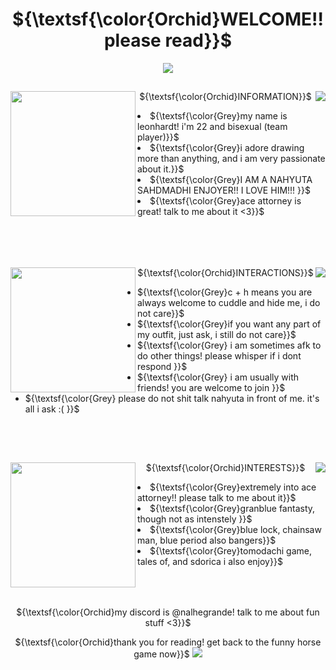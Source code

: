 ## <h1 align="center"> ${\textsf{\color{Orchid}WELCOME!! please read}}$  </h1>
<p align="center"></p>
<p align="center"></p>
<p align="center"> <img align="center" img src="https://64.media.tumblr.com/0a6c0ff59af5fad1deddf81a6831edf6/tumblr_inline_ov8n8eT4uR1v5emqg_400.gifv" /> </p>

## 
<p align="center"> ${\textsf{\color{Orchid}INFORMATION}}$
<img align="left" src="https://i.pinimg.com/736x/e6/41/f1/e641f1d881badd842d07c486b21d649a.jpg" width="200" height="200">
<img align="right" src="https://preview.redd.it/orchestra-hall-artworks-from-the-official-site-v0-u2axqv9mgnpb1.png?width=129&format=png&auto=webp&s=470f8f119505621bfcedaa7401b7dd0900ed4bd8">
<p align="center">
<li> ${\textsf{\color{Grey}my name is leonhardt! i'm 22 and bisexual (team player)}}$</li>
<li> ${\textsf{\color{Grey}i adore drawing more than anything, and i am very passionate about it.}}$</li>
<li>${\textsf{\color{Grey}I AM A NAHYUTA SAHDMADHI ENJOYER!! I LOVE HIM!!! }}$</li>
<li> ${\textsf{\color{Grey}ace attorney is great! talk to me about it <3}}$</li> 

<br clear="right"/>
<br clear="right"/>
<br clear="left"/>

## 
<p align="center"> ${\textsf{\color{Orchid}INTERACTIONS}}$
<img align="right" src="https://preview.redd.it/orchestra-hall-artworks-from-the-official-site-v0-vnunrebmgnpb1.png?width=104&format=png&auto=webp&s=6c24510012b00b8d7d758ac0934f674a9dd43d46">
<img align="left" src="https://static.wikia.nocookie.net/aceattorneytwitterrp/images/0/09/BOOMER%21%21%21.jpg/revision/latest?cb=20190606185536" width="200" height="200">
  
<ul>
<li> ${\textsf{\color{Grey}c + h means you are always welcome to cuddle and hide me, i do not care}}$</li>
<li> ${\textsf{\color{Grey}if you want any part of my outfit, just ask, i still do not care}}$</li>
<li>${\textsf{\color{Grey} i am sometimes afk to do other things! please whisper if i dont respond }}$</li>
<li> ${\textsf{\color{Grey} i am usually with friends! you are welcome to join }}$</li>
<li> ${\textsf{\color{Grey} please do not shit talk nahyuta in front of me. it's all i ask :( }}$</li>
</ul>
  <br clear="left"/>
  <br clear="right"/>
</p>

## 
<p align="center"> ${\textsf{\color{Orchid}INTERESTS}}$

<img align="left" src="https://preview.redd.it/wz7r3lm5x9p91.jpg?width=640&crop=smart&auto=webp&s=2883bc788974106cb219ad470b072cd338a23d52" width="200" height="200">
<img align="right" src="https://preview.redd.it/orchestra-hall-artworks-from-the-official-site-v0-rmveve5mgnpb1.png?width=115&format=png&auto=webp&s=581298c359bd3096a3937e9dee5f656cecbe6f87">

<li>${\textsf{\color{Grey}extremely into ace attorney!! please talk to me about it}}$</li>
<li>${\textsf{\color{Grey}granblue fantasty, though not as intenstely }}$</li>
<li>${\textsf{\color{Grey}blue lock, chainsaw man, blue period also bangers}}$</li>
<li>${\textsf{\color{Grey}tomodachi game, tales of, and sdorica i also enjoy}}$</li>
<br clear="right"/>
<br clear="left"/>

##
<p align="center"> ${\textsf{\color{Orchid}my discord is @nalhegrande! talk to me about fun stuff <3}}$
<p align="center"> ${\textsf{\color{Orchid}thank you for reading! get back to the funny horse game now}}$
<img src="https://64.media.tumblr.com/f6c81768c54e626c3ba1ba4fd5f194a0/05ca8367a2c37738-25/s1280x1920/f04cd648c9c2e84b6ef333019eda7dabea822028.png"> 
